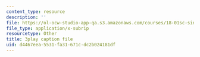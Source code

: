 ```yaml
---
content_type: resource
description: ''
file: https://ol-ocw-studio-app-qa.s3.amazonaws.com/courses/18-01sc-single-variable-calculus-fall-2010/d4467eea5531fa31671cdc2b024181df_BGE3wb7H2PA.srt
file_type: application/x-subrip
resourcetype: Other
title: 3play caption file
uid: d4467eea-5531-fa31-671c-dc2b024181df
---
```

